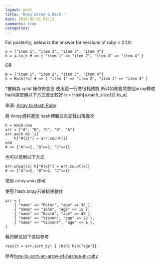 ```yaml
---
layout: post
title: 'Ruby Array & Hash '
date: 2018-02-01 03:13
comments: true
categories: 
---
```

For posterity, below is the answer for versions of ruby < 2.1.0:

	a = ["item 1", "item 2", "item 3", "item 4"]
	h = a.to_h # => { "item 1" => "item 2", "item 3" => "item 4" }

OR

	a = ["item 1", "item 2", "item 3", "item 4"]
	h = Hash[*a] # => { "item 1" => "item 2", "item 3" => "item 4" }

*被稱為 splat 操作符意思
使用這一行會很耗效能
所以如果要將整個array轉成hash請使用以下方式會比較好
h = Hash[a.each_slice(2).to_a]

來源: [Array to Hash Ruby](https://stackoverflow.com/questions/4028329/array-to-hash-ruby)

將 Array資料塞進 hash裡面並且記錄出現幾次

	h = Hash.new
	arr = ["A", "B", "C", "B", "A"]
	arr.each do |i|    
		h["#{i}"] = arr.count(i)
	end
	# => {"A"=>2, "B"=>2, "C"=>1}

也可以使用以下方式

	arr.uniq{|x| h["#{x}"] = arr.count(x)}
	# => {"A"=>2, "B"=>2, "C"=>1}

使用 array.uniq 即可

使用 hash array去做排序動作

	arr = [
		{ "name" => "Peter", "age" => 30 },
		{ "name" => "John", "age" => 15 },
		{ "name" => "David", "age" => 45 },
		{ "name" => "Steven", "age" => 22 },
		{ "name" => "Vincent", "age" => 6 },
	]

我的解法如下提供參考

	result = arr.sort_by! { |hsh| hsh["age"]}

參考[how-to-sort-an-array-of-hashes-in-ruby](https://stackoverflow.com/questions/5483889/how-to-sort-an-array-of-hashes-in-ruby)
